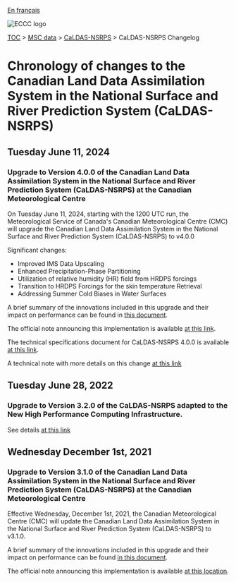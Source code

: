 [En français](changelog_caldas-nsrps_fr.md)

![ECCC logo](../../img_eccc-logo.png)

[TOC](../../readme_en.md) > [MSC data](../readme_en.md) > [CaLDAS-NSRPS](readme_caldas-nsrps_en.md) > CaLDAS-NSRPS Changelog

# Chronology of changes to the Canadian Land Data Assimilation System in the National Surface and River Prediction System (CaLDAS-NSRPS)

## Tuesday June 11, 2024

### Upgrade to Version 4.0.0 of the Canadian Land Data Assimilation System in the National Surface and River Prediction System (CaLDAS-NSRPS) at the Canadian Meteorological Centre

On Tuesday June 11, 2024, starting with the 1200 UTC run, the Meteorological Service of Canada's Canadian Meteorological Centre (CMC) will upgrade the Canadian Land Data Assimilation System in the National Surface and River Prediction System (CaLDAS-NSRPS) to v4.0.0

Significant changes:

* Improved IMS Data Upscaling
* Enhanced Precipitation-Phase Partitioning
* Utilization of relative humidity (HR) field from HRDPS forcings
* Transition to HRDPS Forcings for the skin temperature Retrieval
* Addressing Summer Cold Biases in Water Surfaces

A brief summary of the innovations included in this upgrade and their impact on performance can be found in [this document](https://collaboration.cmc.ec.gc.ca/cmc/cmoi/product_guide/docs/fact_sheets/factsheet_caldas-nsrps-400_e.pdf).

The official note announcing this implementation is available [at this link](https://dd.meteo.gc.ca/doc/genots/2024/06/10/NOCN03_CWAO_101857___46443).

The technical specifications document for CaLDAS-NSRPS 4.0.0 is available [at this link](https://collaboration.cmc.ec.gc.ca/cmc/CMOI/product_guide/docs/tech_specifications/tech_specifications_CALDAS-NSRPS_4.0.0_e.pdf).

A technical note with more details on this change [at this link](https://collaboration.cmc.ec.gc.ca/cmc/CMOI/product_guide/docs/tech_notes/technote_caldas-nsrps-400_e.pdf)

## Tuesday June 28, 2022

### Upgrade to Version 3.2.0 of the CaLDAS-NSRPS adapted to the New High Performance Computing Infrastructure.

See details [at this link](../changelog_multisystems_en.md)

## Wednesday December 1st, 2021

### Upgrade to Version 3.1.0 of the Canadian Land Data Assimilation System in the National Surface and River Prediction System (CaLDAS-NSRPS) at the Canadian Meteorological Centre

Effective Wednesday, December 1st, 2021, the Canadian Meteorological Centre (CMC) will update the Canadian Land Data Assimilation System in the National Surface and River Prediction System (CaLDAS-NSRPS) to v3.1.0.

A brief summary of the innovations included in this upgrade and their impact on performance can be found [in this document](https://collaboration.cmc.ec.gc.ca/cmc/cmoi/product_guide/docs/fact_sheets/factsheet_caldas-nsrps-310_e.pdf).

The official note announcing this implementation is available [at this location](https://dd.meteo.gc.ca/doc/genots/2021/11/26/NOCN03_CWAO_262118___50159).






